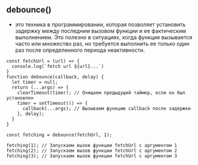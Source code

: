 ## debounce()
- это техника в программировании, которая позволяет установить задержку между последним вызовом функции и ее фактическим выполнением. Это полезно в ситуациях, когда функция вызывается часто или множество раз, но требуется выполнить ее только один раз после определенного периода неактивности.
```
const fetchUrl = (url) => {
  console.log(`fetch url ${url}...`)
}
function debounce(callback, delay) {
  let timer = null;
  return (...args) => {
    clearTimeout(timer); // Очищаем предыдущий таймер, если он был установлен
    timer = setTimeout(() => {
      callback(...args); // Вызываем функцию callback после задержки
    }, delay);
  }
}

const fetching = debounce(fetchUrl, 1);

fetching(1); // Запускаем вызов функции fetchUrl с аргументом 1
fetching(2); // Запускаем вызов функции fetchUrl с аргументом 2
fetching(3); // Запускаем вызов функции fetchUrl с аргументом 3
```